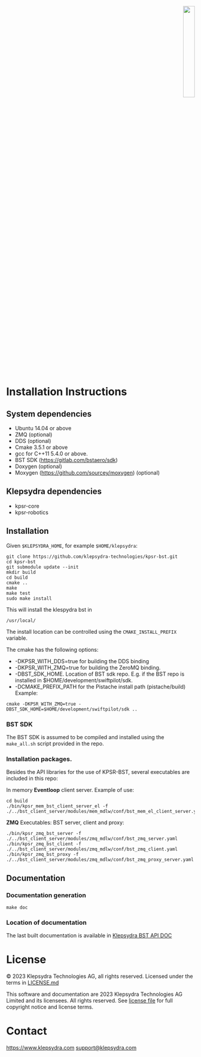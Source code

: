 <p align="right">
  <img width="25%" height="25%"src="./images/klepsydra_logo.jpg">
</p>

# Installation Instructions

## System dependencies

* Ubuntu 14.04 or above
* ZMQ (optional)
* DDS (optional)
* Cmake 3.5.1 or above
* gcc for C++11 5.4.0 or above.
* BST SDK (https://gitlab.com/bstaero/sdk)
* Doxygen (optional)
* Moxygen (https://github.com/sourcey/moxygen) (optional)

## Klepsydra dependencies

* kpsr-core
* kpsr-robotics

## Installation

Given ```$KLEPSYDRA_HOME```, for example ```$HOME/klepsydra```:

```
git clone https://github.com/klepsydra-technologies/kpsr-bst.git
cd kpsr-bst
git submodule update --init
mkdir build
cd build
cmake ..
make
make test
sudo make install
```

This will install the klespydra bst in

	/usr/local/

The install location can be controlled using the `CMAKE_INSTALL_PREFIX` variable.

The cmake has the following options:
* -DKPSR_WITH_DDS=true for building the DDS binding
* -DKPSR_WITH_ZMQ=true for building the ZeroMQ binding.
* -DBST_SDK_HOME. Location of BST sdk repo. E.g. if the BST repo is installed in $HOME/development/swiftpilot/sdk.
* -DCMAKE_PREFIX_PATH for the Pistache install path (pistache/build)
Example:


```
cmake -DKPSR_WITH_ZMQ=true -DBST_SDK_HOME=$HOME/development/swiftpilot/sdk ..
```

### BST SDK

The BST SDK is assumed to be compiled and installed using the `make_all.sh` script provided in the repo.

### Installation packages.

Besides the API libraries for the use of KPSR-BST, several executables are included in this repo:


In memory **Eventloop** client server. Example of use:
```
cd build
./bin/kpsr_mem_bst_client_server_el -f ./../bst_client_server/modules/mem_mdlw/conf/bst_mem_el_client_server.yaml
```

**ZMQ** Executables: BST server, client and proxy:
```
./bin/kpsr_zmq_bst_server -f ./../bst_client_server/modules/zmq_mdlw/conf/bst_zmq_server.yaml
./bin/kpsr_zmq_bst_client -f ./../bst_client_server/modules/zmq_mdlw/conf/bst_zmq_client.yaml
./bin/kpsr_zmq_bst_proxy -f ./../bst_client_server/modules/zmq_mdlw/conf/bst_zmq_proxy_server.yaml
```

## Documentation

### Documentation generation

```
make doc
```

### Location of documentation

The last built documentation is available in [Klepsydra BST API DOC](./api-doc/)


#  License

&copy; 2023 Klepsydra Technologies AG, all rights reserved. Licensed under the terms in [LICENSE.md](./LICENSE.md)

This software and documentation are 2023 Klepsydra Technologies AG
Limited and its licensees. All rights reserved. See [license file](./LICENSE.md) for full copyright notice and license terms.

#  Contact

https://www.klepsydra.com
support@klepsydra.com


